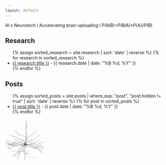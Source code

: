 ```yaml
---
layout: default
---
```


AI x Neurotech    I     Accelerating brain uploading     I     P(AIB)=P(BIA)*P(A)/P(B)

<h2 class="section-title">Research</h2>

<ul class="research-list">
{% assign sorted_research = site.research | sort: 'date' | reverse %}
{% for research in sorted_research %}
  <li>
    <a href="{{ research.url }}">{{ research.title }}</a> - {{ research.date | date: "%B %d, %Y" }}
  </li>
{% endfor %}
</ul>

<h2 class="section-title">Posts</h2>

<ul class="posts-list">
{% assign sorted_posts = site.posts | where_exp: "post", "post.hidden != true" | sort: 'date' | reverse %}
{% for post in sorted_posts %}
  <li>
    <a href="{{ post.url }}">{{ post.title }}</a> - {{ post.date | date: "%B %d, %Y" }}
  </li>
{% endfor %}
</ul>

<!-- Added image below Posts section -->
<div style="text-align: center; margin-top: 20px; margin-bottom: -20px;">
  <img src="./images/first-neuron.jpg" alt="First Neuron" style="max-width: 25%; height: auto; border-radius: 10px; mix-blend-mode: multiply; display: block; margin-bottom: -40px;">
</div>
